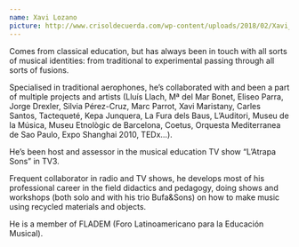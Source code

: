 ```yaml
---
name: Xavi Lozano
picture: http://www.crisoldecuerda.com/wp-content/uploads/2018/02/Xavi_Lozano_300x.jpg
---
```


Comes from classical education, but has always been in touch with all sorts of musical identities: from traditional to experimental passing through all sorts of fusions.

Specialised in traditional aerophones, he’s collaborated with and been a part of multiple projects and artists (Lluís Llach, Mª del Mar Bonet, Eliseo Parra, Jorge Drexler, Silvia Pérez-Cruz, Marc Parrot, Xavi Maristany, Carles Santos, Tactequeté, Kepa Junquera, La Fura dels Baus, L’Auditori, Museu de la Música, Museu Etnològic de Barcelona, Coetus, Orquesta Mediterranea de Sao Paulo, Expo Shanghai 2010, TEDx…).

He’s been host and assessor in the musical education TV show “L’Atrapa Sons” in TV3.

Frequent collaborator in radio and TV shows, he develops most of his professional career in the field didactics and pedagogy, doing shows and workshops (both solo and with his trio Bufa&Sons) on how to make music using recycled materials and objects.

He is a member of FLADEM (Foro Latinoamericano para la Educación Musical).

